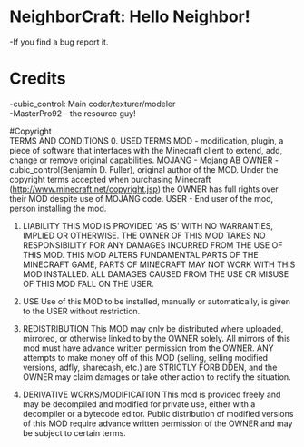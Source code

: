 # NeighborCraft: Hello Neighbor!	
-If you find a bug report it.	

# Credits	
-cubic_control: Main coder/texturer/modeler			
-MasterPro92 - the resource guy!	

#Copyright	
TERMS AND CONDITIONS 
0. USED TERMS 
MOD - modification, plugin, a piece of software that interfaces with the Minecraft client to extend, add, change or remove original capabilities. 
MOJANG - Mojang AB 
OWNER - cubic_control(Benjamin D. Fuller), original author of the MOD. Under the copyright terms accepted when purchasing Minecraft (http://www.minecraft.net/copyright.jsp) the OWNER has full rights over their MOD despite use of MOJANG code. 
USER - End user of the mod, person installing the mod. 

1. LIABILITY 
THIS MOD IS PROVIDED 'AS IS' WITH NO WARRANTIES, IMPLIED OR OTHERWISE. THE OWNER OF THIS MOD TAKES NO RESPONSIBILITY FOR ANY DAMAGES INCURRED FROM THE USE OF THIS MOD. THIS MOD ALTERS FUNDAMENTAL PARTS OF THE MINECRAFT GAME, PARTS OF MINECRAFT MAY NOT WORK WITH THIS MOD INSTALLED. ALL DAMAGES CAUSED FROM THE USE OR MISUSE OF THIS MOD FALL ON THE USER. 

2. USE 
Use of this MOD to be installed, manually or automatically, is given to the USER without restriction. 

3. REDISTRIBUTION 
This MOD may only be distributed where uploaded, mirrored, or otherwise linked to by the OWNER solely. All mirrors of this mod must have advance written permission from the OWNER. ANY attempts to make money off of this MOD (selling, selling modified versions, adfly, sharecash, etc.) are STRICTLY FORBIDDEN, and the OWNER may claim damages or take other action to rectify the situation. 

4. DERIVATIVE WORKS/MODIFICATION 
This mod is provided freely and may be decompiled and modified for private use, either with a decompiler or a bytecode editor. Public distribution of modified versions of this MOD require advance written permission of the OWNER and may be subject to certain terms.